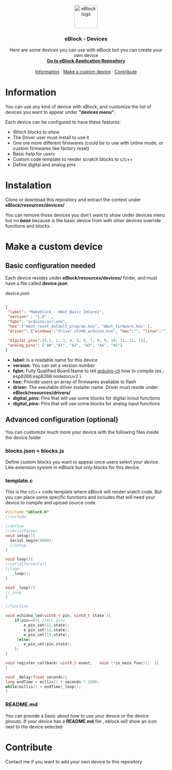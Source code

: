 <p align="center">
  <a href="#readme">
    <img src="https://raw.githubusercontent.com/enteropositivo/eBlock/master/img/eBlock.png" alt="eBlock logo" width="72" height="72">
  </a>
</p>

<h3 align="center">eBlock - Devices</h3>

<p align="center">
Here are some devices you can use with eBlock but you can create your own device 
  <br>
  <a href="https://github.com/enteropositivo/eBlock"><strong>Go to eBlock Application Repository</strong></a>
  <br>
  <br>
  <a href="#information">Information</a>
   ·
  <a href="#make-a-custom-device">Make a custom device</a>
  · 
  <a href="#contribute">Contribute</a>
</p>

# Information
You can use any kind of device with eBlock, and customize the list of devices you want to appear under **"devices menu"**.

Each device can be configured to have these features:
 - Which blocks to show
 - The Driver user must install to use it
 - One ore more different firmwares (could be to use with online mode, or custom firmwares like factory reset)
 - Basic help for users 
 - Custom code template to render scratch blocks to c/c++
 - Define digital and analog pins 



# Instalation
Clone or download this repository and extract the context under  **eBlock/resources/devices/**

You can remove those devices you don't want to show under devices menu  but no **_base_** because is the basic device from with other devices override functions and blocks.


# Make a custom device

## Basic configuration needed

Each device resides under **eBlock/resources/devices/** folder,  and must have a file called **device.json**

_device.json_
```json

{
 "label": "Makeblock - mBot Basic [mCore]", 
 "version" : "1.0"  ,
 "fqbn": "arduino:avr:uno",
 "hex":["mbot_reset_default_program.hex", "mbot_firmware.hex" ],
 "driver": {"windows":"driver_ch340_arduino.exe", "mac":"", "linux":""},
 
 "digital_pins":[0,1, 2, 3, 4, 5, 6, 7, 8, 9, 10, 11, 12, 13],
 "analog_pins": ["A0","A1", "A2", "A3", "A4", "A5"]
}


```


- **label:** Is a readable name for this device 
- **version:** You can set a version number 
- **fqbn:**  Fully Qualified Board Name to tell [arduino-cli](https://github.com/arduino/arduino-cli/#readme) how to compile  (ex.: esp8266:esp8266:nodemcuv2 )
- **hex:** Provide users an array of firmwares avaliable to flash 
- **driver:** The exeutable driver installer name.  Driver must reside under **eBlock/resources/drivers/** 
- **digital_pins:** Pins that will use some blocks for digital in/out functions
- **digital_pins:** Pins that will use some blocks for analog input functions


## Advanced configuration (optional)

You can customize much more your device with the following files inside the device folder


###  blocks.json + blocks.js

Define custom blocks you want to appear once users select your device.  Like extension system in mBlock but only blocks for this device.


### template.c

This is the c/c++ code template where eBlock will render sratch code.  But you can place some specific functions and includes that will need your device to compile and upload source code.

```c
#include "eblock.h"
//include

//define
//serialParser
void setup(){
  Serial.begin(9600);
  //setup
}

void loop(){
//serialParserCall
//loop
   _loop();
}

void _loop(){
//_loop
}

//function

void echidna_led(uint8_t pin, uint8_t state ){
    if(pin==0){ //ALL pins
        e_pin_set(11,state);
        e_pin_set(12,state);
        e_pin_set(13,state);
     }else{
        e_pin_set(pin,state);
    };
}

void register_callback( uint8_t event,   void (*in_main_func)()  ){
}

void _delay(float seconds){
long endTime = millis() + seconds * 1000;
while(millis() < endTime)_loop();
}

```


### README.md

You can provide a basic about how to use your device or the device pinouts.  If your device has a **README.md** file , eblock will show an icon next to the device selected 




# Contribute

Contact me if you want to add your own device to this repository
